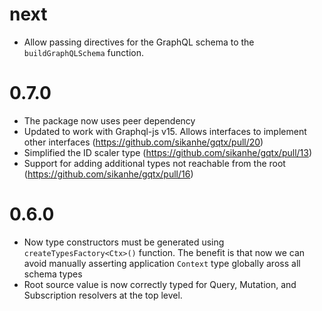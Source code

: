 # next

- Allow passing directives for the GraphQL schema to the `buildGraphQLSchema` function.

# 0.7.0

- The package now uses peer dependency
- Updated to work with Graphql-js v15. Allows interfaces to implement other interfaces (https://github.com/sikanhe/gqtx/pull/20)
- Simplified the ID scaler type (https://github.com/sikanhe/gqtx/pull/13)
- Support for adding additional types not reachable from the root (https://github.com/sikanhe/gqtx/pull/16)

# 0.6.0

- Now type constructors must be generated using `createTypesFactory<Ctx>()` function. The benefit is that now we
  can avoid manually asserting application `Context` type globally aross all schema types
- Root source value is now correctly typed for Query, Mutation, and Subscription resolvers at the top level.
